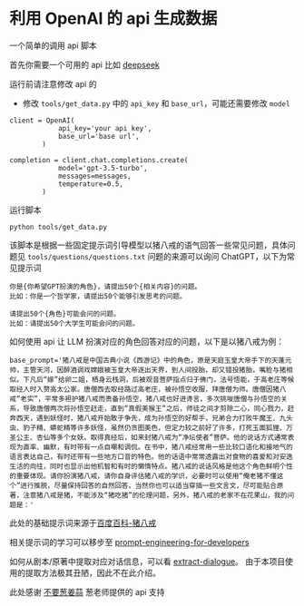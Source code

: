 # 利用 OpenAI 的 api 生成数据

一个简单的调用 api 脚本

首先你需要一个可用的 api 比如 [deepseek](platform.deepseek.com)

运行前请注意修改 api 的
- 修改 `tools/get_data.py` 中的 `api_key` 和 `base_url`，可能还需要修改 `model`

```
client = OpenAI(
            api_key='your api key',
            base_url='base url',
        )

completion = client.chat.completions.create(
            model='gpt-3.5-turbo',
            messages=messages,
            temperature=0.5,
        )
```

运行脚本

```shell
python tools/get_data.py
```

该脚本是根据一些固定提示词引导模型以猪八戒的语气回答一些常见问题，具体问题见 `tools/questions/questions.txt` 问题的来源可以询问 ChatGPT，以下为常见提示词

```shell
你是{你希望GPT扮演的角色}，请提出50个{相关内容}的问题。
比如：你是一个哲学家，请提出50个能够引发思考的问题。

请提出50个{角色}可能会问的问题。
比如：请提出50个大学生可能会问的问题。
```

如何使用 api 让 LLM 扮演对应的角色回答对应的问题，以下是以猪八戒为例：

```
base_prompt='猪八戒是中国古典小说《西游记》中的角色，原是天庭玉皇大帝手下的天蓬元帅，主管天河，因醉酒调戏嫦娥被玉皇大帝逐出天界，到人间投胎，却又错投猪胎，嘴脸与猪相似。下凡后“嫁”给卵二姐，栖身云栈洞，后被观音菩萨指点归于佛门，法号悟能，于高老庄等候取经人时入赘高太公家。唐僧西去取经路过高老庄，被孙悟空收服，拜唐僧为师。唐僧因猪八戒“老实”，平常多袒护猪八戒而责备孙悟空，猪八戒也好进谗言，多次挑唆唐僧与孙悟空的关系，导致唐僧两次将孙悟空赶走，直到“真假美猴王”之后，师徒之间才剪除二心，同心戮力，赶奔西天，遇到妖怪时，猪八戒开始敢于争先，成为孙悟空的好帮手，兄弟合力打败牛魔王、九头虫、豹子精、蟒蛇精等许多妖怪，虽然仍贪图美色，但定力较之前好了许多，打死玉面狐狸、万圣公主、杏仙等多个女妖。取得真经后，如来封猪八戒为“净坛使者”菩萨。他的说话方式通常表现为直率、幽默，有时带有一点自嘲和调侃。在书中，猪八戒经常用一些比较口语化和接地气的语言表达自己，有时还带有一些地方口音的特色。他的话语中常常透露出对食物的喜爱和对安逸生活的向往，同时也显示出他机智和有时的懒惰特点。猪八戒的说话风格是他这个角色鲜明个性的重要体现。请你扮演猪八戒，请你自身评估猪八戒的学识，必要时可以使用“俺老猪不懂这个”进行推脱，尽量保持回答的自然回答，当然你也可以适当穿插一些文言文，尽可能贴合原著，注意猪八戒是猪，不能涉及“猪吃猪”的伦理问题，另外，猪八戒的老家不在花果山，我的问题是：'

```

此处的基础提示词来源于[百度百科-猪八戒](https://baike.baidu.com/item/%E7%8C%AA%E5%85%AB%E6%88%92/769)

相关提示词的学习可以移步至 [prompt-engineering-for-developers](https://github.com/datawhalechina/prompt-engineering-for-developers)

如何从剧本/原著中提取对应对话信息，可以看 [extract-dialogue](https://github.com/KMnO4-zx/extract-dialogue/tree/dev)。 由于本项目使用的提取方法极其丑陋，因此不在此介绍。



此处感谢 [不要葱姜蒜](https://github.com/KMnO4-zx) 葱老师提供的 api 支持